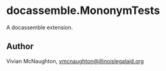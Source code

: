 # docassemble.MononymTests

A docassemble extension.

## Author

Vivian McNaughton, vmcnaughton@illinoislegalaid.org

